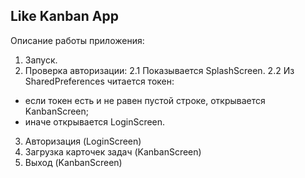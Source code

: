 ## Like Kanban App

Описание работы приложения:
1. Запуск.
2. Проверка авторизации:
 2.1 Показывается SplashScreen.
 2.2 Из SharedPreferences читается токен:
  - если токен есть и не равен пустой строке, открывается KanbanScreen;
  - иначе открывается LoginScreen.
3. Авторизация (LoginScreen)
4. Загрузка карточек задач (KanbanScreen)
5. Выход (KanbanScreen)
